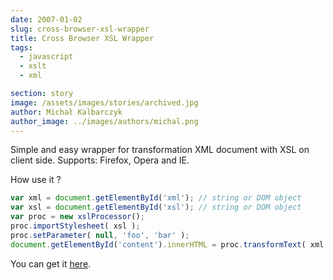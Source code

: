 ```yaml
---
date: 2007-01-02
slug: cross-browser-xsl-wrapper
title: Cross Browser XSL Wrapper
tags:
  - javascript
  - xslt
  - xml

section: story
image: /assets/images/stories/archived.jpg
author: Michał Kalbarczyk
author_image: ../images/authors/michal.png
---
```


Simple and easy wrapper for transformation XML document with XSL on client side. Supports: Firefox, Opera and IE.

How use it ?

```js
var xml = document.getElementById('xml'); // string or DOM object
var xsl = document.getElementById('xsl'); // string or DOM object
var proc = new xslProcessor();
proc.importStylesheet( xsl );
proc.setParameter( null, 'foo', 'bar' );
document.getElementById('content').innerHTML = proc.transformText( xml );
```

You can get it [here](http://fazibear.googlepages.com/xslWrapper.zip).
